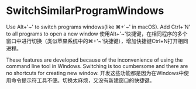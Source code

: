 # SwitchSimilarProgramWindows

Use Alt+'\~' to switch programs windows(like ⌘+'\~' in macOS). Add Ctrl+'N' to all programs to open a new window
使用Alt+'\~'快捷键，在相同程序的多个窗口中进行切换（类似苹果系统中的⌘+'\~'快捷键），增加快捷键Ctrl+N打开相同进程。

These features are developed because of the inconvenience of using the command line tool in Windows. Switching is too cumbersome and there are no shortcuts for creating new window.
开发这些功能都是因为在Windows中使用命令提示符工具不便。切换太麻烦，又没有新建窗口的快捷键。

